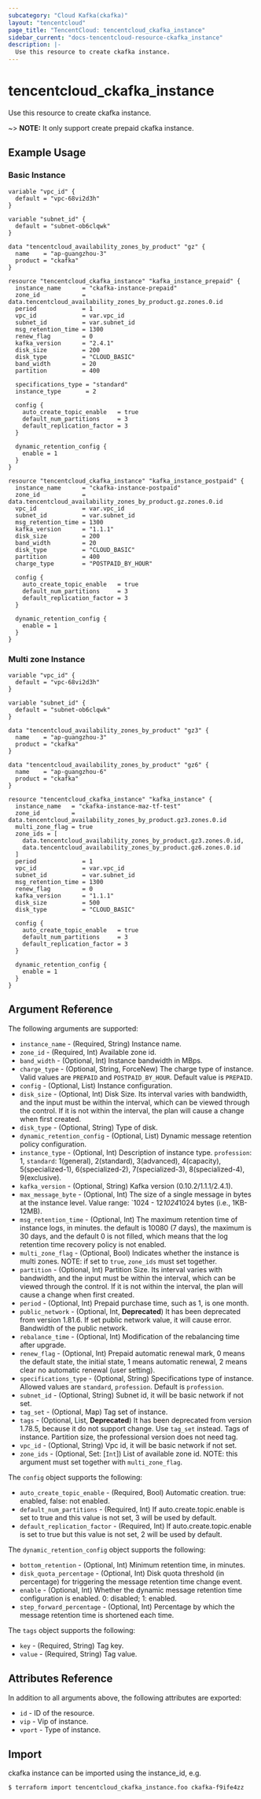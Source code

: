 ```yaml
---
subcategory: "Cloud Kafka(ckafka)"
layout: "tencentcloud"
page_title: "TencentCloud: tencentcloud_ckafka_instance"
sidebar_current: "docs-tencentcloud-resource-ckafka_instance"
description: |-
  Use this resource to create ckafka instance.
---
```


# tencentcloud_ckafka_instance

Use this resource to create ckafka instance.

~> **NOTE:** It only support create prepaid ckafka instance.

## Example Usage

### Basic Instance

```hcl
variable "vpc_id" {
  default = "vpc-68vi2d3h"
}

variable "subnet_id" {
  default = "subnet-ob6clqwk"
}

data "tencentcloud_availability_zones_by_product" "gz" {
  name    = "ap-guangzhou-3"
  product = "ckafka"
}

resource "tencentcloud_ckafka_instance" "kafka_instance_prepaid" {
  instance_name      = "ckafka-instance-prepaid"
  zone_id            = data.tencentcloud_availability_zones_by_product.gz.zones.0.id
  period             = 1
  vpc_id             = var.vpc_id
  subnet_id          = var.subnet_id
  msg_retention_time = 1300
  renew_flag         = 0
  kafka_version      = "2.4.1"
  disk_size          = 200
  disk_type          = "CLOUD_BASIC"
  band_width         = 20
  partition          = 400

  specifications_type = "standard"
  instance_type       = 2

  config {
    auto_create_topic_enable   = true
    default_num_partitions     = 3
    default_replication_factor = 3
  }

  dynamic_retention_config {
    enable = 1
  }
}

resource "tencentcloud_ckafka_instance" "kafka_instance_postpaid" {
  instance_name      = "ckafka-instance-postpaid"
  zone_id            = data.tencentcloud_availability_zones_by_product.gz.zones.0.id
  vpc_id             = var.vpc_id
  subnet_id          = var.subnet_id
  msg_retention_time = 1300
  kafka_version      = "1.1.1"
  disk_size          = 200
  band_width         = 20
  disk_type          = "CLOUD_BASIC"
  partition          = 400
  charge_type        = "POSTPAID_BY_HOUR"

  config {
    auto_create_topic_enable   = true
    default_num_partitions     = 3
    default_replication_factor = 3
  }

  dynamic_retention_config {
    enable = 1
  }
}
```

### Multi zone Instance

```hcl
variable "vpc_id" {
  default = "vpc-68vi2d3h"
}

variable "subnet_id" {
  default = "subnet-ob6clqwk"
}

data "tencentcloud_availability_zones_by_product" "gz3" {
  name    = "ap-guangzhou-3"
  product = "ckafka"
}

data "tencentcloud_availability_zones_by_product" "gz6" {
  name    = "ap-guangzhou-6"
  product = "ckafka"
}

resource "tencentcloud_ckafka_instance" "kafka_instance" {
  instance_name   = "ckafka-instance-maz-tf-test"
  zone_id         = data.tencentcloud_availability_zones_by_product.gz3.zones.0.id
  multi_zone_flag = true
  zone_ids = [
    data.tencentcloud_availability_zones_by_product.gz3.zones.0.id,
    data.tencentcloud_availability_zones_by_product.gz6.zones.0.id
  ]
  period             = 1
  vpc_id             = var.vpc_id
  subnet_id          = var.subnet_id
  msg_retention_time = 1300
  renew_flag         = 0
  kafka_version      = "1.1.1"
  disk_size          = 500
  disk_type          = "CLOUD_BASIC"

  config {
    auto_create_topic_enable   = true
    default_num_partitions     = 3
    default_replication_factor = 3
  }

  dynamic_retention_config {
    enable = 1
  }
}
```

## Argument Reference

The following arguments are supported:

* `instance_name` - (Required, String) Instance name.
* `zone_id` - (Required, Int) Available zone id.
* `band_width` - (Optional, Int) Instance bandwidth in MBps.
* `charge_type` - (Optional, String, ForceNew) The charge type of instance. Valid values are `PREPAID` and `POSTPAID_BY_HOUR`. Default value is `PREPAID`.
* `config` - (Optional, List) Instance configuration.
* `disk_size` - (Optional, Int) Disk Size. Its interval varies with bandwidth, and the input must be within the interval, which can be viewed through the control. If it is not within the interval, the plan will cause a change when first created.
* `disk_type` - (Optional, String) Type of disk.
* `dynamic_retention_config` - (Optional, List) Dynamic message retention policy configuration.
* `instance_type` - (Optional, Int) Description of instance type. `profession`: 1, `standard`:  1(general), 2(standard), 3(advanced), 4(capacity), 5(specialized-1), 6(specialized-2), 7(specialized-3), 8(specialized-4), 9(exclusive).
* `kafka_version` - (Optional, String) Kafka version (0.10.2/1.1.1/2.4.1).
* `max_message_byte` - (Optional, Int) The size of a single message in bytes at the instance level. Value range: `1024 - 12*1024*1024 bytes (i.e., 1KB-12MB).
* `msg_retention_time` - (Optional, Int) The maximum retention time of instance logs, in minutes. the default is 10080 (7 days), the maximum is 30 days, and the default 0 is not filled, which means that the log retention time recovery policy is not enabled.
* `multi_zone_flag` - (Optional, Bool) Indicates whether the instance is multi zones. NOTE: if set to `true`, `zone_ids` must set together.
* `partition` - (Optional, Int) Partition Size. Its interval varies with bandwidth, and the input must be within the interval, which can be viewed through the control. If it is not within the interval, the plan will cause a change when first created.
* `period` - (Optional, Int) Prepaid purchase time, such as 1, is one month.
* `public_network` - (Optional, Int, **Deprecated**) It has been deprecated from version 1.81.6. If set public network value, it will cause error. Bandwidth of the public network.
* `rebalance_time` - (Optional, Int) Modification of the rebalancing time after upgrade.
* `renew_flag` - (Optional, Int) Prepaid automatic renewal mark, 0 means the default state, the initial state, 1 means automatic renewal, 2 means clear no automatic renewal (user setting).
* `specifications_type` - (Optional, String) Specifications type of instance. Allowed values are `standard`, `profession`. Default is `profession`.
* `subnet_id` - (Optional, String) Subnet id, it will be basic network if not set.
* `tag_set` - (Optional, Map) Tag set of instance.
* `tags` - (Optional, List, **Deprecated**) It has been deprecated from version 1.78.5, because it do not support change. Use `tag_set` instead. Tags of instance. Partition size, the professional version does not need tag.
* `vpc_id` - (Optional, String) Vpc id, it will be basic network if not set.
* `zone_ids` - (Optional, Set: [`Int`]) List of available zone id. NOTE: this argument must set together with `multi_zone_flag`.

The `config` object supports the following:

* `auto_create_topic_enable` - (Required, Bool) Automatic creation. true: enabled, false: not enabled.
* `default_num_partitions` - (Required, Int) If auto.create.topic.enable is set to true and this value is not set, 3 will be used by default.
* `default_replication_factor` - (Required, Int) If auto.create.topic.enable is set to true but this value is not set, 2 will be used by default.

The `dynamic_retention_config` object supports the following:

* `bottom_retention` - (Optional, Int) Minimum retention time, in minutes.
* `disk_quota_percentage` - (Optional, Int) Disk quota threshold (in percentage) for triggering the message retention time change event.
* `enable` - (Optional, Int) Whether the dynamic message retention time configuration is enabled. 0: disabled; 1: enabled.
* `step_forward_percentage` - (Optional, Int) Percentage by which the message retention time is shortened each time.

The `tags` object supports the following:

* `key` - (Required, String) Tag key.
* `value` - (Required, String) Tag value.

## Attributes Reference

In addition to all arguments above, the following attributes are exported:

* `id` - ID of the resource.
* `vip` - Vip of instance.
* `vport` - Type of instance.


## Import

ckafka instance can be imported using the instance_id, e.g.

```
$ terraform import tencentcloud_ckafka_instance.foo ckafka-f9ife4zz
```

